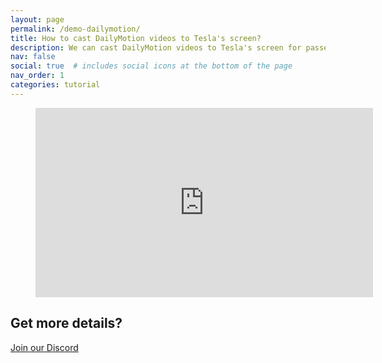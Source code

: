 ```yaml
---
layout: page
permalink: /demo-dailymotion/
title: How to cast DailyMotion videos to Tesla's screen?
description: We can cast DailyMotion videos to Tesla's screen for passengers while driving, and we can even manipulate the DailyMotion app on Tesla's touchscreen directly.
nav: false
social: true  # includes social icons at the bottom of the page
nav_order: 1
categories: tutorial
---
```

<!-- blank line -->
<figure class="video-container">
  <iframe width="540" height="303" src="https://www.youtube.com/embed/npQUaO9MOak" frameborder="0" allowfullscreen="true"> </iframe>
</figure>
<!-- blank line -->

## Get more details?
<p><a href ="https://discord.gg/Tvbs9uWcN9" target="_blank">Join our Discord</a></p>